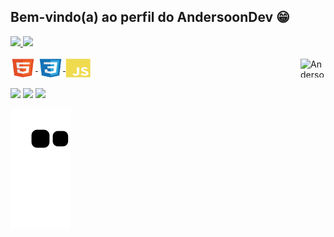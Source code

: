 ## Bem-vindo(a) ao perfil do AndersoonDev 😁

 <div>
   <a href="https://github.com/AndersoonDev">
   <img height="180em" src="https://github-readme-stats.vercel.app/api?username=AndersoonDev&show_icons=true&theme=tokyonight&include_all_commits=true&count_private=true"/>
   <img height="180em" src="https://github-readme-stats.vercel.app/api/top-langs/?username=AndersoonDev&layout=compact&langs_count=6&theme=dracula"/>

</div>
<div style="display: inline_block"><br>
  <img align="center" alt="HTML" height="30" width="40" src="https://raw.githubusercontent.com/devicons/devicon/master/icons/html5/html5-original.svg">
  <img align="center" alt="CSS" height="30" width="40" src="https://raw.githubusercontent.com/devicons/devicon/master/icons/css3/css3-original.svg">
  <img align="center" alt="Js" height="30" width="40" src="https://raw.githubusercontent.com/devicons/devicon/master/icons/javascript/javascript-plain.svg">
  <img align="right" alt="Anderson-png" height="30" width="40" src="https://cdn.picrew.me/shareImg/org/202210/644129_ank9hEBx.png">
  
</div>
 
 <br>
 
  <div> 
  <a href="https://www.instagram.com/__andeersoon/" target="_blank"><img src="https://img.shields.io/badge/-Instagram-%23E4405F?style=for-the-badge&logo=instagram&logoColor=white" target="_blank"></a>
   <a href ="andersonsil1987@gmail.com"><img src="https://img.shields.io/badge/-Gmail-%23333?style=for-the-badge&logo=gmail&logoColor=white" target="_blank"></a>
  <a href="https://www.linkedin.com/in/andersonsilva1987/" target="_blank"><img src="https://img.shields.io/badge/-LinkedIn-%230077B5?style=for-the-badge&logo=linkedin&logoColor=white" target="_blank"></a> 
 
  ![Snake animation](https://github.com/AndersoonDev/AndersoonDev/blob/output/github-contribution-grid-snake.svg)

</div>

